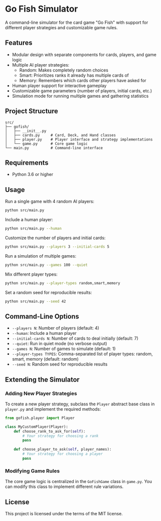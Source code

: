 # Go Fish Simulator

A command-line simulator for the card game "Go Fish" with support for different player strategies and customizable game rules.

## Features

- Modular design with separate components for cards, players, and game logic
- Multiple AI player strategies:
  - Random: Makes completely random choices
  - Smart: Prioritizes ranks it already has multiple cards of
  - Memory: Remembers which cards other players have asked for
- Human player support for interactive gameplay
- Customizable game parameters (number of players, initial cards, etc.)
- Simulation mode for running multiple games and gathering statistics

## Project Structure

```
src/
├── gofish/
│   ├── __init__.py
│   ├── cards.py     # Card, Deck, and Hand classes
│   ├── player.py    # Player interface and strategy implementations
│   └── game.py      # Core game logic
└── main.py          # Command-line interface
```

## Requirements

- Python 3.6 or higher

## Usage

Run a single game with 4 random AI players:

```bash
python src/main.py
```

Include a human player:

```bash
python src/main.py --human
```

Customize the number of players and initial cards:

```bash
python src/main.py --players 3 --initial-cards 5
```

Run a simulation of multiple games:

```bash
python src/main.py --games 100 --quiet
```

Mix different player types:

```bash
python src/main.py --player-types random,smart,memory
```

Set a random seed for reproducible results:

```bash
python src/main.py --seed 42
```

## Command-Line Options

- `--players N`: Number of players (default: 4)
- `--human`: Include a human player
- `--initial-cards N`: Number of cards to deal initially (default: 7)
- `--quiet`: Run in quiet mode (no verbose output)
- `--games N`: Number of games to simulate (default: 1)
- `--player-types TYPES`: Comma-separated list of player types: random, smart, memory (default: random)
- `--seed N`: Random seed for reproducible results

## Extending the Simulator

### Adding New Player Strategies

To create a new player strategy, subclass the `Player` abstract base class in `player.py` and implement the required methods:

```python
from gofish.player import Player

class MyCustomPlayer(Player):
    def choose_rank_to_ask_for(self):
        # Your strategy for choosing a rank
        pass
        
    def choose_player_to_ask(self, player_names):
        # Your strategy for choosing a player
        pass
```

### Modifying Game Rules

The core game logic is centralized in the `GoFishGame` class in `game.py`. You can modify this class to implement different rule variations.

## License

This project is licensed under the terms of the MIT license.
